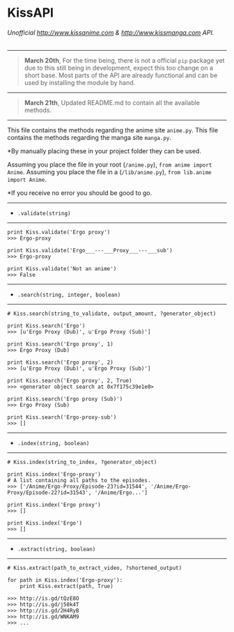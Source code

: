 
# KissAPI 

###### Unofficial http://www.kissanime.com & http://www.kissmanga.com API.

--------

> **March 20th**,
> For the time being, there is not a official ```pip``` package yet due to this
> still being in development, expect this too change on a short base. Most parts
> of the API are already functional and can be used by installing the module by hand.

--------

> **March 21th**,
> Updated README.md to contain all the available methods.

--------

This file contains the methods regarding the anime site ```anime.py```.
This file contains the methods regarding the manga site ```manga.py```.

*By manually placing these in your project folder they can be used.

Assuming you place the file in your root (```/anime.py```), ```from anime import Anime```.
Assuming you place the file in a (```/lib/anime.py```), ```from lib.anime import Anime```.

*If you receive no error you should be good to go.

--------

* ```.validate(string)```

--------

```
print Kiss.validate('Ergo proxy')
>>> Ergo-proxy

print Kiss.validate('Ergo___---___Proxy___---___sub')
>>> Ergo-proxy

print Kiss.validate('Not an anime')
>>> False
```

--------

* ```.search(string, integer, boolean)```

--------

```
# Kiss.search(string_to_validate, output_amount, ?generator_object)

print Kiss.search('Ergo')
>>> [u'Ergo Proxy (Dub)', u'Ergo Proxy (Sub)']

print Kiss.search('Ergo proxy', 1)
>>> Ergo Proxy (Dub)

print Kiss.search('Ergo proxy', 2)
>>> [u'Ergo Proxy (Dub)', u'Ergo Proxy (Sub)']

print Kiss.search('Ergo proxy', 2, True)
>>> <generator object search at 0x7f175c39e1e0>

print Kiss.search('Ergo proxy (Sub)')
>>> Ergo Proxy (Sub)

print Kiss.search('Ergo-proxy-sub')
>>> []
```

--------

* ```.index(string, boolean)```

--------

```
# Kiss.index(string_to_index, ?generator_object)

print Kiss.index('Ergo-proxy')
# A list containing all paths to the episodes.
>>> ['/Anime/Ergo-Proxy/Episode-23?id=31544', '/Anime/Ergo-Proxy/Episode-22?id=31543', '/Anime/Ergo...']

print Kiss.index('Ergo proxy')
>>> []

print Kiss.index('Ergo')
>>> []
```

--------

* ```.extract(string, boolean)```

--------

```
# Kiss.extract(path_to_extract_video, ?shortened_output)

for path in Kiss.index('Ergo-proxy'):
    print Kiss.extract(path, True)

>>> http://is.gd/tQzE8O
>>> http://is.gd/j50k4T
>>> http://is.gd/2H4RyB
>>> http://is.gd/WNKAM9
>>> ...
```






